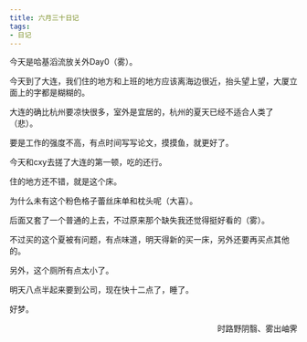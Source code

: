 ```yaml
---
title: 六月三十日记
tags:
- 日记
---
```


今天是哈基滔流放关外Day0（雾）。

今天到了大连，我们住的地方和上班的地方应该离海边很近，抬头望上望，大厦立面上的字都是糊糊的。

大连的确比杭州要凉快很多，室外是宜居的，杭州的夏天已经不适合人类了（悲）。

要是工作的强度不高，有点时间写写论文，摸摸鱼，就更好了。

今天和cxy去搓了大连的第一顿，吃的还行。

住的地方还不错，就是这个床。

为什么未有这个粉色格子蕾丝床单和枕头呢（大喜）。

后面又套了一个普通的上去，不过原来那个缺失我还觉得挺好看的（雾）。

不过买的这个夏被有问题，有点味道，明天得新的买一床，另外还要再买点其他的。

另外，这个厕所有点太小了。

明天八点半起来要到公司，现在快十二点了，睡了。

好梦。

<p align="right">时路野阴翳、雾出岫霁</p>
